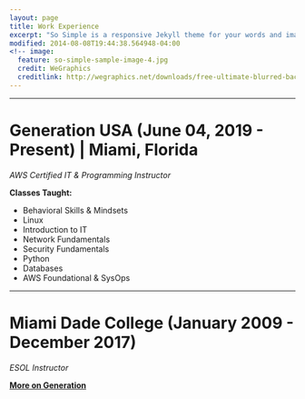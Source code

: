 ```yaml
---
layout: page
title: Work Experience
excerpt: "So Simple is a responsive Jekyll theme for your words and images."
modified: 2014-08-08T19:44:38.564948-04:00
<!-- image:
  feature: so-simple-sample-image-4.jpg
  credit: WeGraphics
  creditlink: http://wegraphics.net/downloads/free-ultimate-blurred-background-pack/ -->
---
```


<hr/>

# **Generation USA (June 04, 2019 - Present) | Miami, Florida**

*AWS Certified IT & Programming Instructor*

**Classes Taught:**
  * Behavioral Skills & Mindsets
  * Linux
  * Introduction to IT
  * Network Fundamentals
  * Security Fundamentals
  * Python 
  * Databases
  * AWS Foundational & SysOps
 
 <hr/>
 
# **Miami Dade College (January 2009 - December 2017)**

*ESOL Instructor*



<a markdown="0" href="https://usa.generation.org/" class="btn"><strong>More on Generation</strong></a>

[^1]: Example: *domain.com/category-name/post-title*
